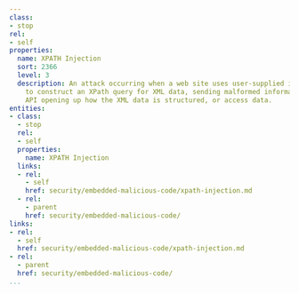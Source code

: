 ```yaml
---
class:
- stop
rel:
- self
properties:
  name: XPATH Injection
  sort: 2366
  level: 3
  description: An attack occurring when a web site uses user-supplied information
    to construct an XPath query for XML data, sending malformed information to an
    API opening up how the XML data is structured, or access data.
entities:
- class:
  - stop
  rel:
  - self
  properties:
    name: XPATH Injection
  links:
  - rel:
    - self
    href: security/embedded-malicious-code/xpath-injection.md
  - rel:
    - parent
    href: security/embedded-malicious-code/
links:
- rel:
  - self
  href: security/embedded-malicious-code/xpath-injection.md
- rel:
  - parent
  href: security/embedded-malicious-code/
...
```

